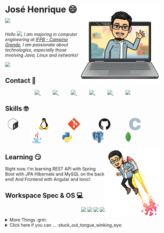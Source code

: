 <img src="images/1.png" width="260" alt="Logo" align="right" /> José Henrique :smile:
<img src="https://media.giphy.com/media/VgCDAzcKvsR6OM0uWg/giphy.gif" width="55">
=====

<p>
    <em>
        Hello <img src="https://media.giphy.com/media/hvRJCLFzcasrR4ia7z/giphy.gif" width="20px">, I am majoring in computer engineering at <a href="https://www.ifpb.edu.br/campinagrande">IFPB - Campina Grande</a>, I am passionate about technologies, especially those involving Java, Linux and networks!
    </em>
</p>

<img src="https://github-readme-stats.vercel.app/api/wakatime?username=Joshaby&show_icons=true&theme=dark">

## Contact :iphone:

<p align="center">
    <a href="(https://github.com/Joshaby)">
        <img  src="https://img.shields.io/badge/github-%23100000.svg?&style=for-the-badge&logo=github&logoColor=white&link=mailto:https://github.com/Joshaby">
    </a>
    &nbsp;&nbsp;&nbsp;&nbsp;&nbsp;&nbsp;&nbsp;&nbsp;&nbsp;
    <a href="mailto:josehenriquebrito55@gmail.com">
        <img src="https://img.shields.io/badge/gmail-D14836?&style=for-the-badge&logo=gmail&logoColor=white&link=mailto:josehenriquebrito55@gmail.com">
    </a>
    &nbsp;&nbsp;&nbsp;&nbsp;&nbsp;&nbsp;&nbsp;&nbsp;&nbsp;
    <a href="(https://github.com/Joshaby)">
        <img src="https://img.shields.io/badge/linkedin-%230077B5.svg?&style=for-the-badge&logo=linkedin&logoColor=white&link=mailto:https://www.linkedin.com/in/jos%C3%A9-henrique-azevedo-de-brito-a305761b2/">
    </a>
    &nbsp;&nbsp;&nbsp;&nbsp;&nbsp;&nbsp;&nbsp;&nbsp;&nbsp;
    <a href="(https://www.facebook.com/Joshaby707)">
        <img src="https://img.shields.io/badge/facebook-%231877F2.svg?&style=for-the-badge&logo=facebook&logoColor=white&link=mailto:https://www.facebook.com/Joshaby707">
    </a>
    &nbsp;&nbsp;&nbsp;&nbsp;&nbsp;&nbsp;&nbsp;&nbsp;&nbsp;
    <a href="(https://api.whatsapp.com/send?phone=5583996936014&text=Olá!%20José)">
        <img src="https://img.shields.io/badge/WhatsApp-25D366?style=for-the-badge&logo=whatsapp&logoColor=white">
    </a>
    &nbsp;&nbsp;&nbsp;&nbsp;&nbsp;&nbsp;&nbsp;&nbsp;&nbsp;
    <a href="(https://www.instagram.com/josehenrique707/)">
        <img src="https://img.shields.io/badge/instagram-%23E4405F.svg?&style=for-the-badge&logo=instagram&logoColor=white&link=mailto:https://www.instagram.com/josehenrique707/">
    </a>
</p>

## Skills :nerd_face:
<p align="center">
    <img height="40" src="https://raw.githubusercontent.com/devicons/devicon/master/icons/bash/bash-original.svg">
    &nbsp;&nbsp;&nbsp;&nbsp;&nbsp;&nbsp;&nbsp;&nbsp;&nbsp;&nbsp;&nbsp;&nbsp;&nbsp;
    <img height="40" src="https://raw.githubusercontent.com/devicons/devicon/master/icons/linux/linux-original.svg">
    &nbsp;&nbsp;&nbsp;&nbsp;&nbsp;&nbsp;&nbsp;&nbsp;&nbsp;&nbsp;&nbsp;&nbsp;&nbsp;
    <img height="40" src="https://raw.githubusercontent.com/devicons/devicon/master/icons/git/git-original.svg">
    &nbsp;&nbsp;&nbsp;&nbsp;&nbsp;&nbsp;&nbsp;&nbsp;&nbsp;&nbsp;&nbsp;&nbsp;&nbsp;
    <img height="40" src="https://raw.githubusercontent.com/devicons/devicon/master/icons/github/github-original.svg">
    &nbsp;&nbsp;&nbsp;&nbsp;&nbsp;&nbsp;&nbsp;&nbsp;&nbsp;&nbsp;&nbsp;&nbsp;&nbsp;
    <img height="40" src="https://raw.githubusercontent.com/devicons/devicon/master/icons/c/c-original.svg">
    &nbsp;&nbsp;&nbsp;&nbsp;&nbsp;&nbsp;&nbsp;&nbsp;&nbsp;&nbsp;&nbsp;&nbsp;&nbsp;
    <img height="40" src="https://raw.githubusercontent.com/devicons/devicon/master/icons/java/java-original.svg">
    &nbsp;&nbsp;&nbsp;&nbsp;&nbsp;&nbsp;&nbsp;&nbsp;&nbsp;&nbsp;&nbsp;&nbsp;&nbsp;
    <img height="40" src="https://raw.githubusercontent.com/devicons/devicon/master/icons/python/python-original.svg">
    &nbsp;&nbsp;&nbsp;&nbsp;&nbsp;&nbsp;&nbsp;&nbsp;&nbsp;&nbsp;&nbsp;&nbsp;&nbsp;
    <img height="40" src="https://raw.githubusercontent.com/devicons/devicon/master/icons/postgresql/postgresql-plain.svg">
    &nbsp;&nbsp;&nbsp;&nbsp;&nbsp;&nbsp;&nbsp;&nbsp;&nbsp;&nbsp;&nbsp;&nbsp;&nbsp;
    <img height="40" src="https://raw.githubusercontent.com/devicons/devicon/master/icons/mongodb/mongodb-original.svg">
</p>

<img src="images/2.png" width="180" alt="Logo" align="right" />

## Learning :smirk:

Right now, I'm learning REST API with Spring Boot with JPA HIbernate and MySQL on the back end! And Frontend with Angular and Ionic!


## Workspace Spec & OS :computer:
<p align="right">
    <img src="https://img.shields.io/badge/core%20i5%208Th-Samsung_X30-%230071C5.svg?&style=for-the-badge&logo=intel&logoColor=white">
    <img src="https://img.shields.io/badge/Fedora_33-0B57A4?style=for-the-badge&logo=fedora&logoColor=white">
    <img src="https://img.shields.io/badge/Linux_Mint_20.1-87CF3E?style=for-the-badge&logo=linux-mint&logoColor=white">
    <img src="https://img.shields.io/badge/Windows_10-0078D6?style=for-the-badge&logo=windows&logoColor=white">
</p>


<details>
    <summary> More Things :grin: </summary>
    <br><br>
    <p>
        <p align="center">
            <img width="360px" src="https://github-readme-stats.vercel.app/api?username=joshaby&show_icons=true&theme=dark" style="width:50%">
        </p>
        <p align="center">
            <img src="https://github-readme-stats.vercel.app/api/top-langs/?username=joshaby&hide=html&layout=compact&theme=dark" style="width:50%">
        </p>
    </p>
</details>

<details>
    <summary> Click here if you can ... :stuck_out_tongue_winking_eye: </summary>
    <br>
        <p align="center">
            YOU GOT RICK ROLL'D!!!
        </p>
        <p align="center">
            <img width="700px" src="https://media3.giphy.com/media/kFgzrTt798d2w/giphy.gif?cid=ecf05e474rjajeuhandl9pxl7hx5wfzccsy2vod3omgusbd0&rid=giphy.gif" alt="joshaby" />
        </p>
</details>
    
